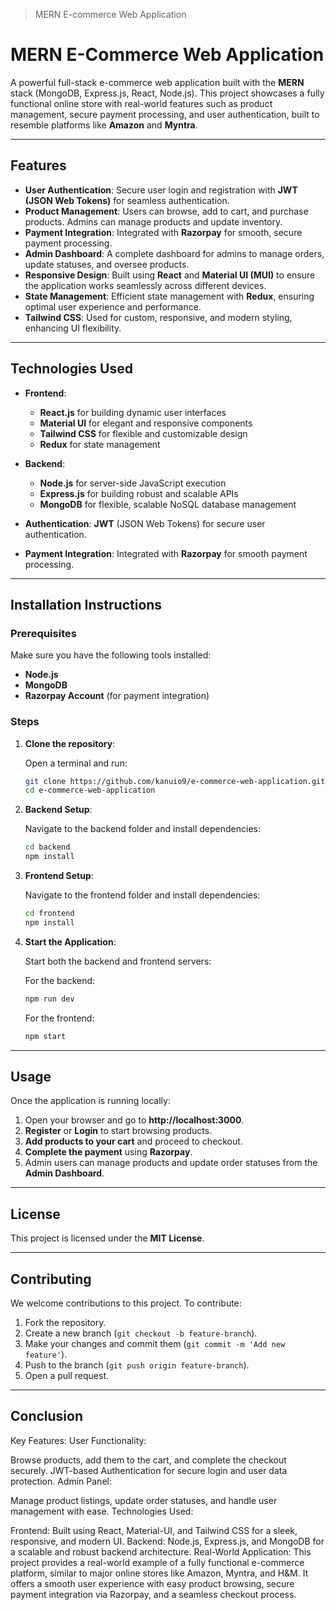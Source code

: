 > MERN E-commerce Web Application

# MERN E-Commerce Web Application

A powerful full-stack e-commerce web application built with the **MERN** stack (MongoDB, Express.js, React, Node.js). This project showcases a fully functional online store with real-world features such as product management, secure payment processing, and user authentication, built to resemble platforms like **Amazon** and **Myntra**.

---

## Features

- **User Authentication**: Secure user login and registration with **JWT (JSON Web Tokens)** for seamless authentication.
- **Product Management**: Users can browse, add to cart, and purchase products. Admins can manage products and update inventory.
- **Payment Integration**: Integrated with **Razorpay** for smooth, secure payment processing.
- **Admin Dashboard**: A complete dashboard for admins to manage orders, update statuses, and oversee products.
- **Responsive Design**: Built using **React** and **Material UI (MUI)** to ensure the application works seamlessly across different devices.
- **State Management**: Efficient state management with **Redux**, ensuring optimal user experience and performance.
- **Tailwind CSS**: Used for custom, responsive, and modern styling, enhancing UI flexibility.

---

## Technologies Used

- **Frontend**: 
  - **React.js** for building dynamic user interfaces
  - **Material UI** for elegant and responsive components
  - **Tailwind CSS** for flexible and customizable design
  - **Redux** for state management
  
- **Backend**: 
  - **Node.js** for server-side JavaScript execution
  - **Express.js** for building robust and scalable APIs
  - **MongoDB** for flexible, scalable NoSQL database management
  
- **Authentication**: **JWT** (JSON Web Tokens) for secure user authentication.
  
- **Payment Integration**: Integrated with **Razorpay** for smooth payment processing.

---

## Installation Instructions

### Prerequisites

Make sure you have the following tools installed:
- **Node.js**
- **MongoDB**
- **Razorpay Account** (for payment integration)

### Steps

1. **Clone the repository**:

    Open a terminal and run:
    ```bash
    git clone https://github.com/kanuio9/e-commerce-web-application.git
    cd e-commerce-web-application
    ```

2. **Backend Setup**:

    Navigate to the backend folder and install dependencies:
    ```bash
    cd backend
    npm install
    ```

3. **Frontend Setup**:

    Navigate to the frontend folder and install dependencies:
    ```bash
    cd frontend
    npm install
    ```

4. **Start the Application**:

    Start both the backend and frontend servers:

    For the backend:
    ```bash
    npm run dev
    ```

    For the frontend:
    ```bash
    npm start
    ```

---

## Usage

Once the application is running locally:

1. Open your browser and go to **http://localhost:3000**.
2. **Register** or **Login** to start browsing products.
3. **Add products to your cart** and proceed to checkout.
4. **Complete the payment** using **Razorpay**.
5. Admin users can manage products and update order statuses from the **Admin Dashboard**.

---

## License

This project is licensed under the **MIT License**.

---

## Contributing

We welcome contributions to this project. To contribute:
1. Fork the repository.
2. Create a new branch (`git checkout -b feature-branch`).
3. Make your changes and commit them (`git commit -m 'Add new feature'`).
4. Push to the branch (`git push origin feature-branch`).
5. Open a pull request.

---


## Conclusion
Key Features:
User Functionality:

Browse products, add them to the cart, and complete the checkout securely.
JWT-based Authentication for secure login and user data protection.
Admin Panel:

Manage product listings, update order statuses, and handle user management with ease.
Technologies Used:

Frontend: Built using React, Material-UI, and Tailwind CSS for a sleek, responsive, and modern UI.
Backend: Node.js, Express.js, and MongoDB for a scalable and robust backend architecture.
Real-World Application:
This project provides a real-world example of a fully functional e-commerce platform, similar to major online stores like Amazon, Myntra, and H&M.
It offers a smooth user experience with easy product browsing, secure payment integration via Razorpay, and a seamless checkout process.

